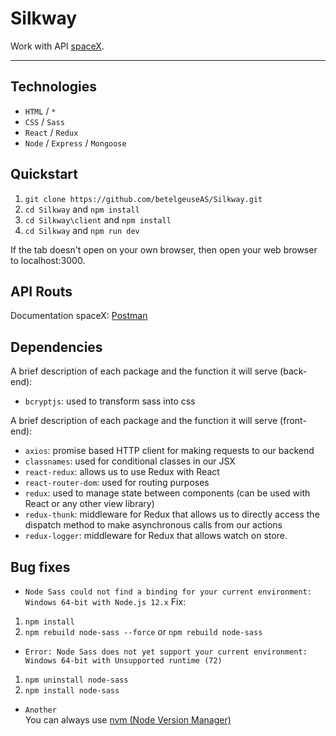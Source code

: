 # Silkway
Work with API [spaceX](https://github.com/r-spacex/SpaceX-API).

---

## Technologies
* `HTML` / `*`
* `CSS` / `Sass`
* `React` / `Redux`
* `Node` / `Express` / `Mongoose`

## Quickstart
1. `git clone https://github.com/betelgeuseAS/Silkway.git`
2. `cd Silkway` and `npm install`
3. `cd Silkway\client` and `npm install`
4. `cd Silkway` and `npm run dev`

If the tab doesn't open on your own browser, then open your web browser to localhost:3000.

## API Routs
Documentation spaceX: [Postman](https://web.postman.co/collections/6630209-a0b427ff-f46f-459b-97c9-e252b9f3f8e4?version=latest&workspace=aa8055e5-dfa9-4c7e-807a-0e3ac6ee0674)

## Dependencies
A brief description of each package and the function it will serve (back-end):
* `bcryptjs`: used to transform sass into css

A brief description of each package and the function it will serve (front-end):
* `axios`: promise based HTTP client for making requests to our backend
* `classnames`: used for conditional classes in our JSX
* `react-redux`: allows us to use Redux with React
* `react-router-dom`: used for routing purposes
* `redux`: used to manage state between components (can be used with React or any other view library)
* `redux-thunk`: middleware for Redux that allows us to directly access the dispatch method to make asynchronous calls from our actions
* `redux-logger`: middleware for Redux that allows watch on store.

## Bug fixes
* `Node Sass could not find a binding for your current environment: Windows 64-bit with Node.js 12.x`
Fix:
1) `npm install`
2) `npm rebuild node-sass --force` or `npm rebuild node-sass`

* `Error: Node Sass does not yet support your current environment: Windows 64-bit with Unsupported runtime (72)`
1) `npm uninstall node-sass`
2) `npm install node-sass`

* `Another`  
You can always use [nvm (Node Version Manager)](https://canonium.com/articles/managing-node-versions-with-windows-nvm)
